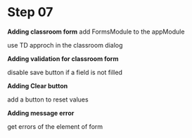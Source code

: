 # Step 07

**Adding classroom form**
add FormsModule to the appModule

use TD approch in the classroom dialog

**Adding validation for classroom form**

disable save button if a field is not filled

**Adding Clear button**

add a button to reset values

**Adding message error**

get errors of the element of form
